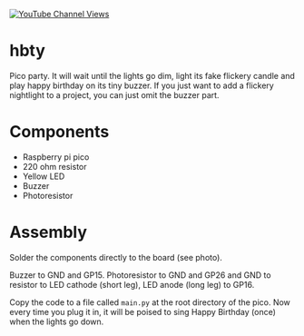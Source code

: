 [![YouTube Channel Views](https://img.shields.io/youtube/channel/views/UCz5BOU9J9pB_O0B8-rDjCWQ?label=YouTube&style=social)](https://www.youtube.com/channel/UCz5BOU9J9pB_O0B8-rDjCWQ)

# hbty

Pico party. It will wait until the lights go dim, light its fake flickery candle and play happy birthday on its tiny buzzer. If you just want to add a flickery nightlight to a project, you can just omit the buzzer part.

# Components
- Raspberry pi pico
- 220 ohm resistor
- Yellow LED
- Buzzer
- Photoresistor

# Assembly 

Solder the components directly to the board (see photo). 

Buzzer to GND and GP15. Photoresistor to GND and GP26 and GND to resistor to LED cathode (short leg), LED anode (long leg) to GP16.

Copy the code to a file called `main.py` at the root directory of the pico. Now every time you plug it in, it will be poised to sing Happy Birthday (once) when the lights go down.
